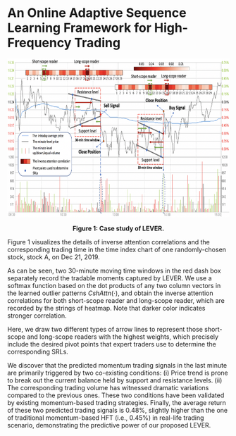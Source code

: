 # An Online Adaptive Sequence Learning Framework for High-Frequency Trading

<p align="center">
<img src=".\image\example.png" height = "360" alt="" align=center />
<br><br>
<b>Figure 1: Case study of LEVER.</b>
</p>

Figure 1 visualizes the details of inverse attention correlations and the corresponding trading time in the time index chart of one randomly-chosen stock, stock A, on Dec 21, 2019.

As can be seen, two 30-minute moving time windows in the red dash box separately record the tradable moments captured by LEVER.
We use a softmax function based on the dot products of any two column vectors in the learned outlier patterns $CshAttn(\cdot)$, and obtain the inverse attention correlations for both short-scope reader and long-scope reader, which are recorded by the strings of heatmap. 
Note that darker color indicates stronger correlation. 

Here, we draw two different types of arrow lines to represent those short-scope and long-scope readers with the highest weights, which precisely include the desired pivot points that expert traders use to determine the corresponding SRLs.

We discover that the predicted momentum trading signals in the last minute are primarily triggered by two co-existing conditions: (i) Price trend is prone to break out the current balance held by support and resistance levels.  (ii) The corresponding trading volume has witnessed dramatic variations compared to the previous ones. These two conditions have been validated by existing momentum-based trading strategies. Finally, the average return of these two predicted trading signals is 0.48\%, slightly higher than the one of traditional momentum-based HFT (i.e., 0.45\%) in real-life trading scenario, demonstrating the predictive power of our proposed LEVER.
